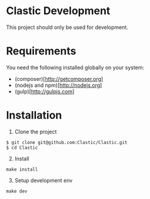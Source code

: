 Clastic Development
===================

This project should only be used for development.

# Requirements

You need the following installed globally on your system:
 - (composer)[http://getcomposer.org]
 - (nodejs and npm)[http://nodejs.org]
 - (gulp)[http://gulpjs.com]

# Installation

1. Clone the project

```
$ git clone git@github.com:Clastic/Clastic.git
$ cd Clastic
```

2. Install

```
make install
```

3. Setup development env

```
make dev
```
